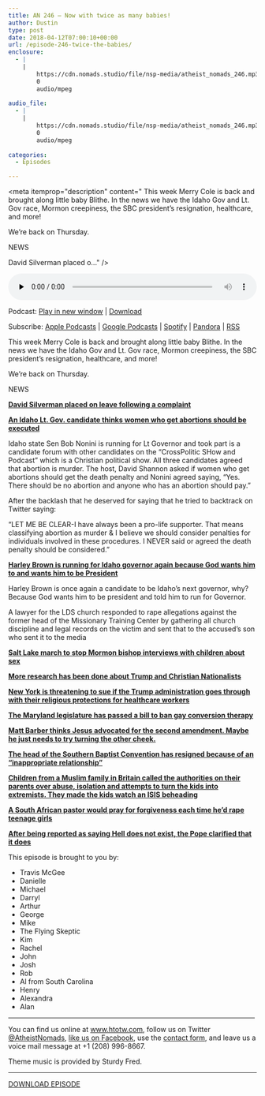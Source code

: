 ```yaml
---
title: AN 246 – Now with twice as many babies!
author: Dustin
type: post
date: 2018-04-12T07:00:10+00:00
url: /episode-246-twice-the-babies/
enclosure:
  - |
    |
        https://cdn.nomads.studio/file/nsp-media/atheist_nomads_246.mp3
        0
        audio/mpeg
        
audio_file:
  - |
    |
        https://cdn.nomads.studio/file/nsp-media/atheist_nomads_246.mp3
        0
        audio/mpeg
        
categories:
  - Episodes

---
```

<div itemscope itemtype="http://schema.org/AudioObject">
  <meta itemprop="name" content="Episode 246 &#8211; Now with twice as many babies!" />
  
  <meta itemprop="uploadDate" content="2018-04-12T01:00:10-06:00" />
  
  <meta itemprop="encodingFormat" content="audio/mpeg" />
  
  <meta itemprop="description" content="
This week Merry Cole is back and brought along little baby Blithe. In the news we have the Idaho Gov and Lt. Gov race, Mormon creepiness, the SBC president’s resignation, healthcare, and more!

We’re back on Thursday.

NEWS

David Silverman placed o..." />
  
  <meta itemprop="contentUrl" content="https://dts.podtrac.com/redirect.mp3/cdn.nomads.studio/file/nsp-media/atheist_nomads_246.mp3" />
  </p> 
  
  <div class="powerpress_player" id="powerpress_player_8509">
    <audio class="wp-audio-shortcode" id="audio-1709-253" preload="none" style="width: 100%;" controls="controls"><source type="audio/mpeg" src="https://dts.podtrac.com/redirect.mp3/cdn.nomads.studio/file/nsp-media/atheist_nomads_246.mp3?_=253" /><a href="https://dts.podtrac.com/redirect.mp3/cdn.nomads.studio/file/nsp-media/atheist_nomads_246.mp3">https://dts.podtrac.com/redirect.mp3/cdn.nomads.studio/file/nsp-media/atheist_nomads_246.mp3</a></audio>
  </div>
</div>

<p class="powerpress_links powerpress_links_mp3">
  Podcast: <a href="https://dts.podtrac.com/redirect.mp3/cdn.nomads.studio/file/nsp-media/atheist_nomads_246.mp3" class="powerpress_link_pinw" target="_blank" title="Play in new window" onclick="return powerpress_pinw('https://htotw.com/?powerpress_pinw=1709-podcast');" rel="nofollow">Play in new window</a> | <a href="https://dts.podtrac.com/redirect.mp3/cdn.nomads.studio/file/nsp-media/atheist_nomads_246.mp3" class="powerpress_link_d" title="Download" rel="nofollow" download="atheist_nomads_246.mp3">Download</a>
</p>

<p class="powerpress_links powerpress_subscribe_links">
  Subscribe: <a href="https://podcasts.apple.com/us/podcast/humanists-take-on-the-world/id530050098?mt=2&ls=1" class="powerpress_link_subscribe powerpress_link_subscribe_itunes" target="_blank" title="Subscribe on Apple Podcasts" rel="nofollow">Apple Podcasts</a> | <a href="https://www.google.com/podcasts?feed=aHR0cDovL2F0aGVpc3Rub21hZHMubGlic3luLmNvbS9yc3M%3D" class="powerpress_link_subscribe powerpress_link_subscribe_googleplay" target="_blank" title="Subscribe on Google Podcasts" rel="nofollow">Google Podcasts</a> | <a href="https://open.spotify.com/show/3LzK2xZGike6Tc1GEMtMbr?si=LieN9SNuTpq96smuaUsH8A" class="powerpress_link_subscribe powerpress_link_subscribe_spotify" target="_blank" title="Subscribe on Spotify" rel="nofollow">Spotify</a> | <a href="https://www.pandora.com/podcast/atheist-nomads/PC:10122?corr=62071012&part=ug" class="powerpress_link_subscribe powerpress_link_subscribe_pandora" target="_blank" title="Subscribe on Pandora" rel="nofollow">Pandora</a> | <a href="https://htotw.com/feed/podcast/" class="powerpress_link_subscribe powerpress_link_subscribe_rss" target="_blank" title="Subscribe via RSS" rel="nofollow">RSS</a>
</p>

  
This week Merry Cole is back and brought along little baby Blithe. In the news we have the Idaho Gov and Lt. Gov race, Mormon creepiness, the SBC president’s resignation, healthcare, and more!

We’re back on Thursday.

NEWS

<a href="https://www.atheists.org/2018/04/announcement-regarding-american-atheists-president-david-silverman/" target="_blank" rel="noopener"><b>David Silverman placed on leave following a complaint</b></a>

<a href="https://m.dailykos.com/stories/2018/4/4/1754351/-Republican-Lt-Governor-candidate-in-Idaho-says-women-who-get-an-abortion-could-face-death-penalty" target="_blank" rel="noopener"><b>An Idaho Lt. Gov. candidate thinks women who get abortions should be executed</b></a>

Idaho state Sen Bob Nonini is running for Lt Governor and took part is a candidate forum with other candidates on the “CrossPolitic SHow and Podcast” which is a Christian political show. All three candidates agreed that abortion is murder. The host, David Shannon asked if women who get abortions should get the death penalty and Nonini agreed saying, “Yes. There should be no abortion and anyone who has an abortion should pay.”

After the backlash that he deserved for saying that he tried to backtrack on Twitter saying:

&#8220;LET ME BE CLEAR-I have always been a pro-life supporter. That means classifying abortion as murder & I believe we should consider penalties for individuals involved in these procedures. I NEVER said or agreed the death penalty should be considered.&#8221;

<a href="http://www.idahostatesman.com/news/politics-government/election/article207798089.html" target="_blank" rel="noopener"><b>Harley Brown is running for Idaho governor again because God wants him to and wants him to be President</b></a>

Harley Brown is once again a candidate to be Idaho’s next governor, why? Because God wants him to be president and told him to run for Governor.

A lawyer for the LDS church responded to rape allegations against the former head of the Missionary Training Center by gathering all church discipline and legal records on the victim and sent that to the accused&#8217;s son who sent it to the media

<a href="https://www.sltrib.com/religion/local/2018/03/30/mormons-set-to-march-through-salt-lake-city-calling-for-an-end-to-bishops-interviews-with-children-about-sexual-matters/" target="_blank" rel="noopener"><b>Salt Lake march to stop Mormon bishop interviews with children about sex</b></a>

<a href="https://www.salon.com/2018/04/05/have-christian-nationalists-staged-a-soft-coup-with-trump-as-their-figurehead/" target="_blank" rel="noopener"><b>More research has been done about Trump and Christian Nationalists</b></a>

**<a href="https://www.buzzfeed.com/emaoconnor/new-york-threatens-to-sue-if-the-trump-administration-moves" target="_blank" rel="noopener">New York is threatening to sue if the Trump administration goes through with their religious protections for healthcare workers</a>**

<a href="https://nypost.com/2018/04/04/maryland-lawmakers-vote-to-ban-gay-conversion-therapy/" target="_blank" rel="noopener"><b>The Maryland legislature has passed a bill to ban gay conversion therapy</b></a>

<a href="http://www.rightwingwatch.org/post/matt-barber-jesus-was-advocating-for-the-second-amendment/" target="_blank" rel="noopener"><b>Matt Barber thinks Jesus advocated for the second amendment. Maybe he just needs to try turning the other cheek.</b></a>

<a href="https://www.rawstory.com/2018/03/anti-lgbt-head-major-religious-group-just-mysteriously-resigned-inappropriate-relationship/" target="_blank" rel="noopener"><b>The head of the Southern Baptist Convention has resigned because of an &#8220;inappropriate relationship&#8221;</b></a>

<a href="http://www.news.com.au/world/europe/children-report-their-parents-to-authorities-after-being-made-to-watch-islamic-state-beheading-videos-and-fed-antibritish-views/news-story/c9105ce620357f64d07719f5ed7d37f4" target="_blank" rel="noopener"><b>Children from a Muslim family in Britain called the authorities on their parents over abuse, isolation and attempts to turn the kids into extremists. They made the kids watch an ISIS beheading<b></b></b></a>

<a href="https://www.timeslive.co.za/news/south-africa/2018-04-06-pastor-prayed-for-forgiveness-every-time-he-raped-a-young-girl/" target="_blank" rel="noopener"><b>A South African pastor would pray for forgiveness each time he&#8217;d rape teenage girls</b></a>

<a href="https://www.npr.org/sections/thetwo-way/2018/03/30/598293419/pope-to-world-hell-does-exist" target="_blank" rel="noopener"><b>After being reported as saying Hell does not exist, the Pope clarified that it does</b></a>

This episode is brought to you by:

* Travis McGee  
* Danielle  
* Michael  
* Darryl  
* Arthur  
* George  
* Mike  
* The Flying Skeptic  
* Kim  
* Rachel  
* John  
* Josh  
* Rob  
* Al from South Carolina  
* Henry  
* Alexandra  
* Alan

<hr width="500" />

You can find us online at <a href="https://www.htotw.com/" target="_blank" rel="noopener">www.htotw.com</a>, follow us on Twitter <a href="https://htotw.com/twitter" target="_blank" rel="noopener">@AtheistNomads</a>, <a href="https://htotw.com/facebook" target="_blank" rel="noopener">like us on Facebook</a>, use the [contact form](https://htotw.com/contact), and leave us a voice mail message at +1 (208) 996-8667.

Theme music is provided by Sturdy Fred.

<hr width="”500”" />

[DOWNLOAD EPISODE][1]

 [1]: https://dts.podtrac.com/redirect.mp3/cdn.nomads.studio/file/nsp-media/atheist_nomads_246.mp3